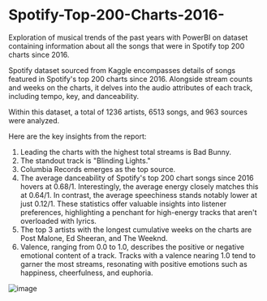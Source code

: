 # Spotify-Top-200-Charts-2016-
Exploration of musical trends of the past years with PowerBI on dataset containing information about all the songs that were in Spotify top 200 charts since 2016.

Spotify dataset sourced from Kaggle encompasses details of songs featured in Spotify's top 200 charts since 2016. Alongside stream counts and weeks on the charts, it delves into the audio attributes of each track, including tempo, key, and danceability.

Within this dataset, a total of 1236 artists, 6513 songs, and 963 sources were analyzed.

Here are the key insights from the report:

1. Leading the charts with the highest total streams is Bad Bunny.
2. The standout track is "Blinding Lights."
3. Columbia Records emerges as the top source.
4. The average danceability of Spotify's top 200 chart songs since 2016 hovers at 0.68/1. Interestingly, the average energy closely matches this at 0.64/1. In contrast, the average speechiness stands notably lower at just 0.12/1. These statistics offer valuable insights into listener preferences, highlighting a penchant for high-energy tracks that aren't overloaded with lyrics.
5. The top 3 artists with the longest cumulative weeks on the charts are Post Malone, Ed Sheeran, and The Weeknd.
6. Valence, ranging from 0.0 to 1.0, describes the positive or negative emotional content of a track. Tracks with a valence nearing 1.0 tend to garner the most streams, resonating with positive emotions such as happiness, cheerfulness, and euphoria.



![image](https://github.com/martynix/Spotify-Top-200-Charts-2016-/assets/112055662/09c7fc2f-3560-4c2d-bdd5-7c117671e866)

